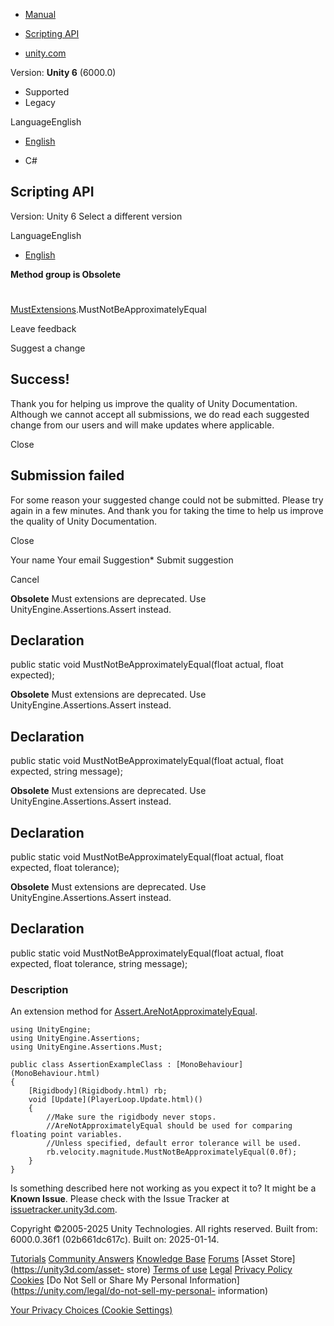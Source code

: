 [ ]()

  * [Manual](../Manual/index.html)
  * [Scripting API](../ScriptReference/index.html)

  * [unity.com](https://unity.com/)

Version: **Unity 6** (6000.0)

  * Supported
  * Legacy

LanguageEnglish

  * [English]()

  * C#

[ ](https://docs.unity3d.com)

## Scripting API

Version: Unity 6 Select a different version

LanguageEnglish

  * [English]()

**Method group is Obsolete**  

#
[MustExtensions](Assertions.Must.MustExtensions.html).MustNotBeApproximatelyEqual

Leave feedback

Suggest a change

## Success!

Thank you for helping us improve the quality of Unity Documentation. Although
we cannot accept all submissions, we do read each suggested change from our
users and will make updates where applicable.

Close

## Submission failed

For some reason your suggested change could not be submitted. Please <a>try
again</a> in a few minutes. And thank you for taking the time to help us
improve the quality of Unity Documentation.

Close

Your name Your email Suggestion* Submit suggestion

Cancel

[ ]()

**Obsolete** Must extensions are deprecated. Use UnityEngine.Assertions.Assert
instead.

## Declaration

public static void MustNotBeApproximatelyEqual(float actual, float expected);

**Obsolete** Must extensions are deprecated. Use UnityEngine.Assertions.Assert
instead.

## Declaration

public static void MustNotBeApproximatelyEqual(float actual, float expected,
string message);

**Obsolete** Must extensions are deprecated. Use UnityEngine.Assertions.Assert
instead.

## Declaration

public static void MustNotBeApproximatelyEqual(float actual, float expected,
float tolerance);

**Obsolete** Must extensions are deprecated. Use UnityEngine.Assertions.Assert
instead.

## Declaration

public static void MustNotBeApproximatelyEqual(float actual, float expected,
float tolerance, string message);

### Description

An extension method for
[Assert.AreNotApproximatelyEqual](Assertions.Assert.AreNotApproximatelyEqual.html).

    
    
    using UnityEngine;
    using UnityEngine.Assertions;
    using UnityEngine.Assertions.Must;  
      
    public class AssertionExampleClass : [MonoBehaviour](MonoBehaviour.html)
    {
        [Rigidbody](Rigidbody.html) rb;
        void [Update](PlayerLoop.Update.html)()
        {
            //Make sure the rigidbody never stops.
            //AreNotApproximatelyEqual should be used for comparing floating point variables.
            //Unless specified, default error tolerance will be used.
            rb.velocity.magnitude.MustNotBeApproximatelyEqual(0.0f);
        }
    }
    

Is something described here not working as you expect it to? It might be a
**Known Issue**. Please check with the Issue Tracker at
[issuetracker.unity3d.com](https://issuetracker.unity3d.com).

Copyright ©2005-2025 Unity Technologies. All rights reserved. Built from:
6000.0.36f1 (02b661dc617c). Built on: 2025-01-14.

[Tutorials](https://unity3d.com/learn) [Community
Answers](https://answers.unity3d.com) [Knowledge
Base](https://support.unity3d.com/hc/en-us)
[Forums](https://forum.unity3d.com) [Asset Store](https://unity3d.com/asset-
store) [Terms of use](https://docs.unity3d.com/Manual/TermsOfUse.html)
[Legal](https://unity.com/legal) [Privacy
Policy](https://unity.com/legal/privacy-policy)
[Cookies](https://unity.com/legal/cookie-policy) [Do Not Sell or Share My
Personal Information](https://unity.com/legal/do-not-sell-my-personal-
information)

[Your Privacy Choices (Cookie Settings)](javascript:void\(0\);)

